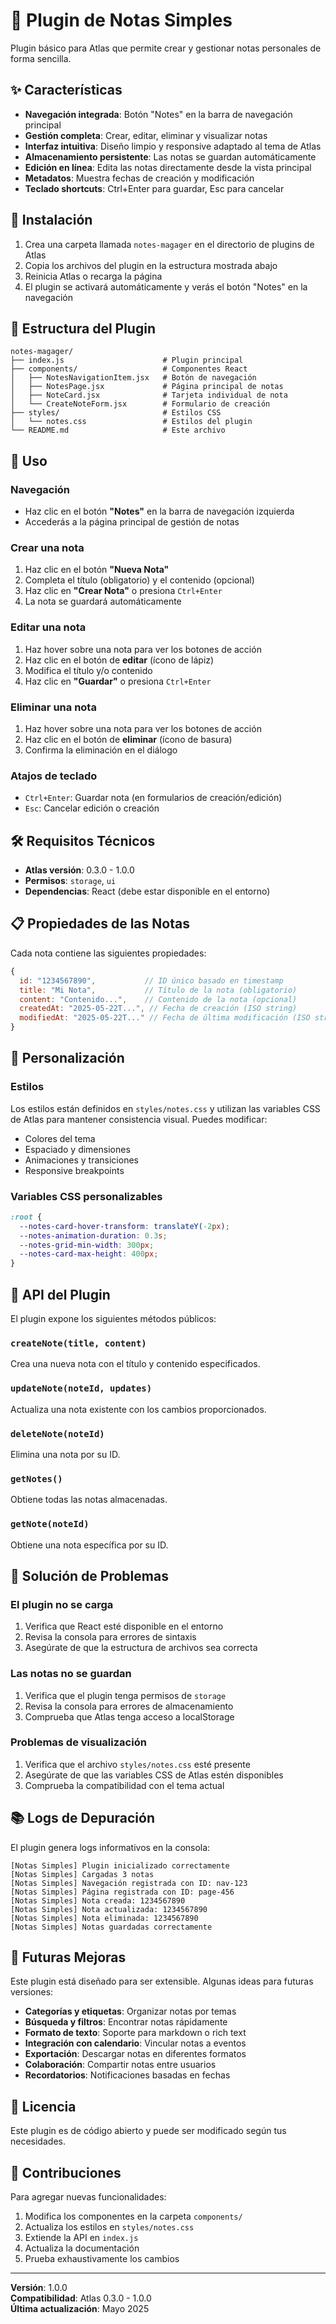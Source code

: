 # 📝 Plugin de Notas Simples

Plugin básico para Atlas que permite crear y gestionar notas personales de forma sencilla.

## ✨ Características

- **Navegación integrada**: Botón "Notes" en la barra de navegación principal
- **Gestión completa**: Crear, editar, eliminar y visualizar notas
- **Interfaz intuitiva**: Diseño limpio y responsive adaptado al tema de Atlas
- **Almacenamiento persistente**: Las notas se guardan automáticamente
- **Edición en línea**: Edita las notas directamente desde la vista principal
- **Metadatos**: Muestra fechas de creación y modificación
- **Teclado shortcuts**: Ctrl+Enter para guardar, Esc para cancelar

## 🚀 Instalación

1. Crea una carpeta llamada `notes-magager` en el directorio de plugins de Atlas
2. Copia los archivos del plugin en la estructura mostrada abajo
3. Reinicia Atlas o recarga la página
4. El plugin se activará automáticamente y verás el botón "Notes" en la navegación

## 📁 Estructura del Plugin

```
notes-magager/
├── index.js                      # Plugin principal
├── components/                   # Componentes React
│   ├── NotesNavigationItem.jsx   # Botón de navegación
│   ├── NotesPage.jsx             # Página principal de notas
│   ├── NoteCard.jsx              # Tarjeta individual de nota
│   └── CreateNoteForm.jsx        # Formulario de creación
├── styles/                       # Estilos CSS
│   └── notes.css                 # Estilos del plugin
└── README.md                     # Este archivo
```

## 🎯 Uso

### Navegación
- Haz clic en el botón **"Notes"** en la barra de navegación izquierda
- Accederás a la página principal de gestión de notas

### Crear una nota
1. Haz clic en el botón **"Nueva Nota"**
2. Completa el título (obligatorio) y el contenido (opcional)
3. Haz clic en **"Crear Nota"** o presiona `Ctrl+Enter`
4. La nota se guardará automáticamente

### Editar una nota
1. Haz hover sobre una nota para ver los botones de acción
2. Haz clic en el botón de **editar** (ícono de lápiz)
3. Modifica el título y/o contenido
4. Haz clic en **"Guardar"** o presiona `Ctrl+Enter`

### Eliminar una nota
1. Haz hover sobre una nota para ver los botones de acción
2. Haz clic en el botón de **eliminar** (ícono de basura)
3. Confirma la eliminación en el diálogo

### Atajos de teclado
- `Ctrl+Enter`: Guardar nota (en formularios de creación/edición)
- `Esc`: Cancelar edición o creación

## 🛠️ Requisitos Técnicos

- **Atlas versión**: 0.3.0 - 1.0.0
- **Permisos**: `storage`, `ui`
- **Dependencias**: React (debe estar disponible en el entorno)

## 📋 Propiedades de las Notas

Cada nota contiene las siguientes propiedades:

```javascript
{
  id: "1234567890",           // ID único basado en timestamp
  title: "Mi Nota",           // Título de la nota (obligatorio)
  content: "Contenido...",    // Contenido de la nota (opcional)
  createdAt: "2025-05-22T...", // Fecha de creación (ISO string)
  modifiedAt: "2025-05-22T..." // Fecha de última modificación (ISO string)
}
```

## 🎨 Personalización

### Estilos
Los estilos están definidos en `styles/notes.css` y utilizan las variables CSS de Atlas para mantener consistencia visual. Puedes modificar:

- Colores del tema
- Espaciado y dimensiones
- Animaciones y transiciones
- Responsive breakpoints

### Variables CSS personalizables
```css
:root {
  --notes-card-hover-transform: translateY(-2px);
  --notes-animation-duration: 0.3s;
  --notes-grid-min-width: 300px;
  --notes-card-max-height: 400px;
}
```

## 🔧 API del Plugin

El plugin expone los siguientes métodos públicos:

### `createNote(title, content)`
Crea una nueva nota con el título y contenido especificados.

### `updateNote(noteId, updates)`
Actualiza una nota existente con los cambios proporcionados.

### `deleteNote(noteId)`
Elimina una nota por su ID.

### `getNotes()`
Obtiene todas las notas almacenadas.

### `getNote(noteId)`
Obtiene una nota específica por su ID.

## 🐛 Solución de Problemas

### El plugin no se carga
1. Verifica que React esté disponible en el entorno
2. Revisa la consola para errores de sintaxis
3. Asegúrate de que la estructura de archivos sea correcta

### Las notas no se guardan
1. Verifica que el plugin tenga permisos de `storage`
2. Revisa la consola para errores de almacenamiento
3. Comprueba que Atlas tenga acceso a localStorage

### Problemas de visualización
1. Verifica que el archivo `styles/notes.css` esté presente
2. Asegúrate de que las variables CSS de Atlas estén disponibles
3. Comprueba la compatibilidad con el tema actual

## 📚 Logs de Depuración

El plugin genera logs informativos en la consola:

```
[Notas Simples] Plugin inicializado correctamente
[Notas Simples] Cargadas 3 notas
[Notas Simples] Navegación registrada con ID: nav-123
[Notas Simples] Página registrada con ID: page-456
[Notas Simples] Nota creada: 1234567890
[Notas Simples] Nota actualizada: 1234567890
[Notas Simples] Nota eliminada: 1234567890
[Notas Simples] Notas guardadas correctamente
```

## 🚀 Futuras Mejoras

Este plugin está diseñado para ser extensible. Algunas ideas para futuras versiones:

- **Categorías y etiquetas**: Organizar notas por temas
- **Búsqueda y filtros**: Encontrar notas rápidamente
- **Formato de texto**: Soporte para markdown o rich text
- **Integración con calendario**: Vincular notas a eventos
- **Exportación**: Descargar notas en diferentes formatos
- **Colaboración**: Compartir notas entre usuarios
- **Recordatorios**: Notificaciones basadas en fechas

## 📄 Licencia

Este plugin es de código abierto y puede ser modificado según tus necesidades.

## 🤝 Contribuciones

Para agregar nuevas funcionalidades:

1. Modifica los componentes en la carpeta `components/`
2. Actualiza los estilos en `styles/notes.css`
3. Extiende la API en `index.js`
4. Actualiza la documentación
5. Prueba exhaustivamente los cambios

---

**Versión**: 1.0.0  
**Compatibilidad**: Atlas 0.3.0 - 1.0.0  
**Última actualización**: Mayo 2025
